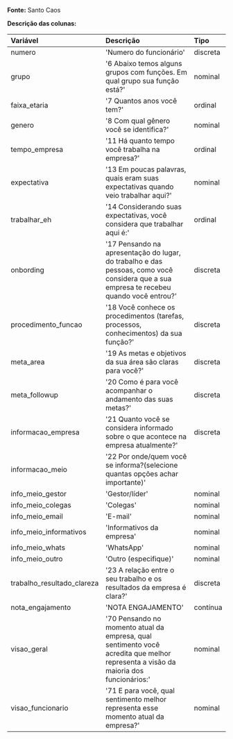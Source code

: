**Fonte:** Santo Caos

**Descrição das colunas:**

| Variável | Descrição | Tipo |  
|:---|:---|:---|
| numero | 'Numero do funcionário' | discreta |
| grupo | '6 Abaixo temos alguns grupos com funções. Em qual grupo sua função está?' | nominal |
| faixa_etaria | '7 Quantos anos você tem?' | ordinal |
| genero | '8 Com qual gênero você se identifica?' | nominal |
| tempo_empresa | '11 Há quanto tempo você trabalha na empresa?' | ordinal |
| expectativa | '13 Em poucas palavras, quais eram suas expectativas quando veio trabalhar aqui?' | nominal |
| trabalhar_eh | '14 Considerando suas expectativas, você considera que trabalhar aqui é:' | ordinal |
| onbording | '17 Pensando na apresentação do lugar, do trabalho e das pessoas, como você considera que a sua empresa te recebeu quando você entrou?' | discreta |
| procedimento_funcao | '18 Você conhece os procedimentos (tarefas, processos, conhecimentos) da sua função?' | discreta |
| meta_area | '19 As metas e objetivos da sua área são claras para você?' | discreta |
| meta_followup | '20 Como é para você acompanhar o andamento das suas metas?' | discreta |
| informacao_empresa | '21 Quanto você se considera informado sobre o que acontece na empresa atualmente?' | discreta |
| informacao_meio | '22 Por onde/quem você se informa?(selecione quantas opções achar importante)' |  |
| info_meio_gestor | 'Gestor/líder' | nominal |
| info_meio_colegas | 'Colegas' | nominal |
| info_meio_email | 'E-mail' | nominal |
| info_meio_informativos | 'Informativos da empresa' | nominal |
| info_meio_whats | 'WhatsApp' | nominal | 
| info_meio_outro | 'Outro (especifique)' | nominal |
| trabalho_resultado_clareza | '23 A relação entre o seu trabalho e os resultados da empresa é clara?' | discreta |
| nota_engajamento | 'NOTA ENGAJAMENTO' | contínua |
| visao_geral | '70 Pensando no momento atual da empresa, qual sentimento você acredita que melhor representa a visão da maioria dos funcionários:' | nominal |
| visao_funcionario | '71 E para você, qual sentimento melhor representa esse momento atual da empresa?'| nominal |